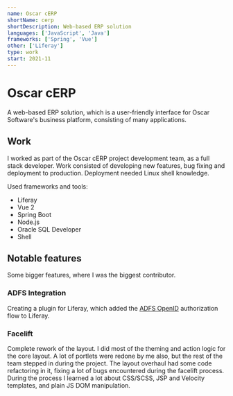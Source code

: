 ```yaml
---
name: Oscar cERP
shortName: cerp
shortDescription: Web-based ERP solution
languages: ['JavaScript', 'Java']
frameworks: ['Spring', 'Vue']
other: ['Liferay']
type: work
start: 2021-11
---
```


# Oscar cERP

A web-based ERP solution, which is a user-friendly interface for Oscar Software's business platform,
consisting of many applications.

## Work

I worked as part of the Oscar cERP project development team, as a full stack developer.
Work consisted of developing new features, bug fixing and deployment to production.
Deployment needed Linux shell knowledge.

Used frameworks and tools:
- Liferay
- Vue 2
- Spring Boot
- Node.js
- Oracle SQL Developer
- Shell

## Notable features

Some bigger features, where I was the biggest contributor.

### ADFS Integration

Creating a plugin for Liferay, which added the [ADFS OpenID](https://learn.microsoft.com/en-us/windows-server/identity/ad-fs/development/ad-fs-openid-connect-oauth-concepts)
authorization flow to Liferay.

### Facelift

Complete rework of the layout. I did most of the theming and action logic for the core layout. A lot of portlets were redone by me also, but the rest of the
team stepped in during the project. The layout overhaul had some code refactoring in it, fixing a lot of bugs encountered during the facelift process.
During the process I learned a lot about CSS/SCSS, JSP and Velocity templates, and plain JS DOM manipulation.
